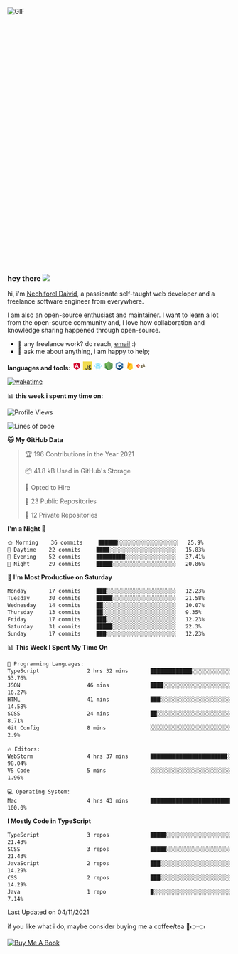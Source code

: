   <img align="right" alt="GIF" src="https://github.com/NsdHSO/profile/blob/main/project-app.gif" width="100%" height="600" />


### hey there <img src="https://media.giphy.com/media/hvRJCLFzcasrR4ia7z/giphy.gif" width="25px">



hi, i'm [Nechiforel Daivid](https://github.com/NsdHSO/NsdHSO/blob/main/README.md), a passionate self-taught web developer and a freelance software engineer from everywhere.

I am also an open-source enthusiast and maintainer. I want to learn a lot from the open-source community and, I love how collaboration and knowledge sharing happened through open-source.

- 💼  any freelance work? do reach, [email](nechiforelsamuel@yahoo.com) :)
- 💬  ask me about anything, i am happy to help;

**languages and tools:**
<code><img height="20" src="https://raw.githubusercontent.com/github/explore/80688e429a7d4ef2fca1e82350fe8e3517d3494d/topics/angular/angular.png"></code>
<code><img height="20" src="https://raw.githubusercontent.com/github/explore/80688e429a7d4ef2fca1e82350fe8e3517d3494d/topics/javascript/javascript.png"></code>
<code><img height="20" src="https://raw.githubusercontent.com/github/explore/80688e429a7d4ef2fca1e82350fe8e3517d3494d/topics/react/react.png"></code>
<code><img height="20" src="https://raw.githubusercontent.com/github/explore/80688e429a7d4ef2fca1e82350fe8e3517d3494d/topics/nodejs/nodejs.png"></code>
<code><img height="20" src="https://raw.githubusercontent.com/github/explore/80688e429a7d4ef2fca1e82350fe8e3517d3494d/topics/cpp/cpp.png"></code>
<code><img height="20" src="https://raw.githubusercontent.com/github/explore/80688e429a7d4ef2fca1e82350fe8e3517d3494d/topics/firebase/firebase.png"></code>
<code><img height="20" src="https://raw.githubusercontent.com/github/explore/80688e429a7d4ef2fca1e82350fe8e3517d3494d/topics/git/git.png"></code>

[![wakatime](https://wakatime.com/badge/github/NsdHSO/vorkurt.svg)](https://wakatime.com/badge/github/NsdHSO/vorkurt)



📊 **this week i spent my time on:**
<!--START_SECTION:waka-->
![Profile Views](http://img.shields.io/badge/Profile%20Views-0-blue)

![Lines of code](https://img.shields.io/badge/From%20Hello%20World%20I%27ve%20Written-2.2%20million%20lines%20of%20code-blue)

**🐱 My GitHub Data** 

> 🏆 196 Contributions in the Year 2021
 > 
> 📦 41.8 kB Used in GitHub's Storage 
 > 
> 💼 Opted to Hire
 > 
> 📜 23 Public Repositories 
 > 
> 🔑 12 Private Repositories  
 > 
**I'm a Night 🦉** 

```text
🌞 Morning    36 commits     ██████░░░░░░░░░░░░░░░░░░░   25.9% 
🌆 Daytime    22 commits     ████░░░░░░░░░░░░░░░░░░░░░   15.83% 
🌃 Evening    52 commits     █████████░░░░░░░░░░░░░░░░   37.41% 
🌙 Night      29 commits     █████░░░░░░░░░░░░░░░░░░░░   20.86%

```
📅 **I'm Most Productive on Saturday** 

```text
Monday       17 commits     ███░░░░░░░░░░░░░░░░░░░░░░   12.23% 
Tuesday      30 commits     █████░░░░░░░░░░░░░░░░░░░░   21.58% 
Wednesday    14 commits     ██░░░░░░░░░░░░░░░░░░░░░░░   10.07% 
Thursday     13 commits     ██░░░░░░░░░░░░░░░░░░░░░░░   9.35% 
Friday       17 commits     ███░░░░░░░░░░░░░░░░░░░░░░   12.23% 
Saturday     31 commits     █████░░░░░░░░░░░░░░░░░░░░   22.3% 
Sunday       17 commits     ███░░░░░░░░░░░░░░░░░░░░░░   12.23%

```


📊 **This Week I Spent My Time On** 

```text
💬 Programming Languages: 
TypeScript               2 hrs 32 mins       █████████████░░░░░░░░░░░░   53.76% 
JSON                     46 mins             ████░░░░░░░░░░░░░░░░░░░░░   16.27% 
HTML                     41 mins             ███░░░░░░░░░░░░░░░░░░░░░░   14.58% 
SCSS                     24 mins             ██░░░░░░░░░░░░░░░░░░░░░░░   8.71% 
Git Config               8 mins              ░░░░░░░░░░░░░░░░░░░░░░░░░   2.9%

🔥 Editors: 
WebStorm                 4 hrs 37 mins       ████████████████████████░   98.04% 
VS Code                  5 mins              ░░░░░░░░░░░░░░░░░░░░░░░░░   1.96%

💻 Operating System: 
Mac                      4 hrs 43 mins       █████████████████████████   100.0%

```

**I Mostly Code in TypeScript** 

```text
TypeScript               3 repos             █████░░░░░░░░░░░░░░░░░░░░   21.43% 
SCSS                     3 repos             █████░░░░░░░░░░░░░░░░░░░░   21.43% 
JavaScript               2 repos             ███░░░░░░░░░░░░░░░░░░░░░░   14.29% 
CSS                      2 repos             ███░░░░░░░░░░░░░░░░░░░░░░   14.29% 
Java                     1 repo              █░░░░░░░░░░░░░░░░░░░░░░░░   7.14%

```



 Last Updated on 04/11/2021
<!--END_SECTION:waka-->

if you like what i do, maybe consider buying me a coffee/tea 🥺👉👈

<a href="https://www.buymeacoffee.com/NsdHSO" target="_blank"><img src="https://cdn.buymeacoffee.com/buttons/v2/default-red.png" alt="Buy Me A Book" width="150" ></a>



